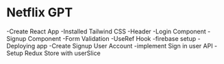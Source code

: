 # Netflix GPT 

-Create React App
-Installed Tailwind CSS
-Header
-Login Component
-Signup Component
-Form Validation
-UseRef Hook
-firebase setup
-Deploying app
-Create Signup User Account
-implement Sign in user API
-Setup Redux Store with userSlice
